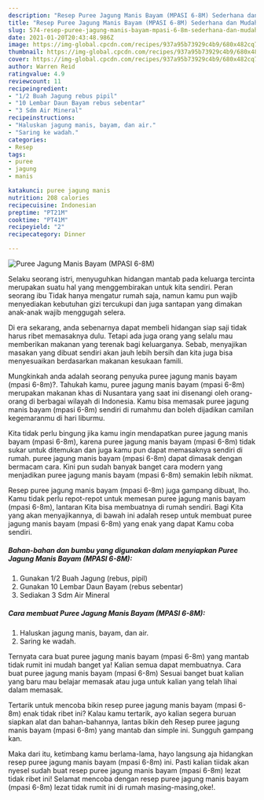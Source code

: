 ```yaml
---
description: "Resep Puree Jagung Manis Bayam (MPASI 6-8M) Sederhana dan Mudah Dibuat"
title: "Resep Puree Jagung Manis Bayam (MPASI 6-8M) Sederhana dan Mudah Dibuat"
slug: 574-resep-puree-jagung-manis-bayam-mpasi-6-8m-sederhana-dan-mudah-dibuat
date: 2021-01-20T20:43:48.986Z
image: https://img-global.cpcdn.com/recipes/937a95b73929c4b9/680x482cq70/puree-jagung-manis-bayam-mpasi-6-8m-foto-resep-utama.jpg
thumbnail: https://img-global.cpcdn.com/recipes/937a95b73929c4b9/680x482cq70/puree-jagung-manis-bayam-mpasi-6-8m-foto-resep-utama.jpg
cover: https://img-global.cpcdn.com/recipes/937a95b73929c4b9/680x482cq70/puree-jagung-manis-bayam-mpasi-6-8m-foto-resep-utama.jpg
author: Warren Reid
ratingvalue: 4.9
reviewcount: 11
recipeingredient:
- "1/2 Buah Jagung rebus pipil"
- "10 Lembar Daun Bayam rebus sebentar"
- "3 Sdm Air Mineral"
recipeinstructions:
- "Haluskan jagung manis, bayam, dan air."
- "Saring ke wadah."
categories:
- Resep
tags:
- puree
- jagung
- manis

katakunci: puree jagung manis 
nutrition: 208 calories
recipecuisine: Indonesian
preptime: "PT21M"
cooktime: "PT41M"
recipeyield: "2"
recipecategory: Dinner

---
```



![Puree Jagung Manis Bayam (MPASI 6-8M)](https://img-global.cpcdn.com/recipes/937a95b73929c4b9/680x482cq70/puree-jagung-manis-bayam-mpasi-6-8m-foto-resep-utama.jpg)

Selaku seorang istri, menyuguhkan hidangan mantab pada keluarga tercinta merupakan suatu hal yang menggembirakan untuk kita sendiri. Peran seorang ibu Tidak hanya mengatur rumah saja, namun kamu pun wajib menyediakan kebutuhan gizi tercukupi dan juga santapan yang dimakan anak-anak wajib menggugah selera.

Di era  sekarang, anda sebenarnya dapat membeli hidangan siap saji tidak harus ribet memasaknya dulu. Tetapi ada juga orang yang selalu mau memberikan makanan yang terenak bagi keluarganya. Sebab, menyajikan masakan yang dibuat sendiri akan jauh lebih bersih dan kita juga bisa menyesuaikan berdasarkan makanan kesukaan famili. 



Mungkinkah anda adalah seorang penyuka puree jagung manis bayam (mpasi 6-8m)?. Tahukah kamu, puree jagung manis bayam (mpasi 6-8m) merupakan makanan khas di Nusantara yang saat ini disenangi oleh orang-orang di berbagai wilayah di Indonesia. Kamu bisa memasak puree jagung manis bayam (mpasi 6-8m) sendiri di rumahmu dan boleh dijadikan camilan kegemaranmu di hari liburmu.

Kita tidak perlu bingung jika kamu ingin mendapatkan puree jagung manis bayam (mpasi 6-8m), karena puree jagung manis bayam (mpasi 6-8m) tidak sukar untuk ditemukan dan juga kamu pun dapat memasaknya sendiri di rumah. puree jagung manis bayam (mpasi 6-8m) dapat dimasak dengan bermacam cara. Kini pun sudah banyak banget cara modern yang menjadikan puree jagung manis bayam (mpasi 6-8m) semakin lebih nikmat.

Resep puree jagung manis bayam (mpasi 6-8m) juga gampang dibuat, lho. Kamu tidak perlu repot-repot untuk memesan puree jagung manis bayam (mpasi 6-8m), lantaran Kita bisa membuatnya di rumah sendiri. Bagi Kita yang akan menyajikannya, di bawah ini adalah resep untuk membuat puree jagung manis bayam (mpasi 6-8m) yang enak yang dapat Kamu coba sendiri.

<!--inarticleads1-->

##### Bahan-bahan dan bumbu yang digunakan dalam menyiapkan Puree Jagung Manis Bayam (MPASI 6-8M):

1. Gunakan 1/2 Buah Jagung (rebus, pipil)
1. Gunakan 10 Lembar Daun Bayam (rebus sebentar)
1. Sediakan 3 Sdm Air Mineral




<!--inarticleads2-->

##### Cara membuat Puree Jagung Manis Bayam (MPASI 6-8M):

1. Haluskan jagung manis, bayam, dan air.
1. Saring ke wadah.




Ternyata cara buat puree jagung manis bayam (mpasi 6-8m) yang mantab tidak rumit ini mudah banget ya! Kalian semua dapat membuatnya. Cara buat puree jagung manis bayam (mpasi 6-8m) Sesuai banget buat kalian yang baru mau belajar memasak atau juga untuk kalian yang telah lihai dalam memasak.

Tertarik untuk mencoba bikin resep puree jagung manis bayam (mpasi 6-8m) enak tidak ribet ini? Kalau kamu tertarik, ayo kalian segera buruan siapkan alat dan bahan-bahannya, lantas bikin deh Resep puree jagung manis bayam (mpasi 6-8m) yang mantab dan simple ini. Sungguh gampang kan. 

Maka dari itu, ketimbang kamu berlama-lama, hayo langsung aja hidangkan resep puree jagung manis bayam (mpasi 6-8m) ini. Pasti kalian tiidak akan nyesel sudah buat resep puree jagung manis bayam (mpasi 6-8m) lezat tidak ribet ini! Selamat mencoba dengan resep puree jagung manis bayam (mpasi 6-8m) lezat tidak rumit ini di rumah masing-masing,oke!.

